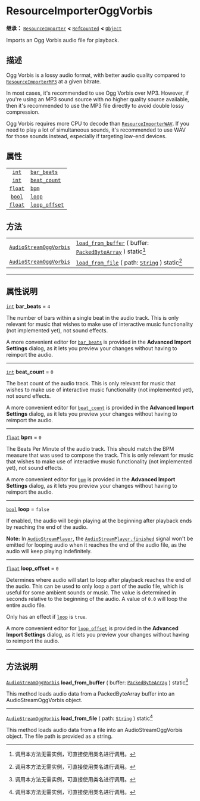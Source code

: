 <!-- ⚠ 请勿编辑本文件 ⚠ -->
<!-- 本文档使用脚本从 WeDot 引擎源码仓库生成。 -->
<!-- 生成脚本：https://github.com/WeDot-Engine/WeDot/tree/4.3/doc/tools/make_md.py； -->
<!-- 原文件：https://github.com/WeDot-Engine/WeDot/tree/4.3/modules/vorbis/doc_classes/ResourceImporterOggVorbis.xml。 -->

<div id="_class_resourceimporteroggvorbis"></div>

# ResourceImporterOggVorbis

**继承：** [`ResourceImporter`](class_resourceimporter.md) **<** [`RefCounted`](class_refcounted.md) **<** [`Object`](class_object.md)

Imports an Ogg Vorbis audio file for playback.

## 描述

Ogg Vorbis is a lossy audio format, with better audio quality compared to [`ResourceImporterMP3`](class_resourceimportermp3.md) at a given bitrate.

In most cases, it's recommended to use Ogg Vorbis over MP3. However, if you're using an MP3 sound source with no higher quality source available, then it's recommended to use the MP3 file directly to avoid double lossy compression.

Ogg Vorbis requires more CPU to decode than [`ResourceImporterWAV`](class_resourceimporterwav.md). If you need to play a lot of simultaneous sounds, it's recommended to use WAV for those sounds instead, especially if targeting low-end devices.

## 属性

|||
|:-:|:--|
| [`int`](class_int.md)     | [`bar_beats`](#class_resourceimporteroggvorbis_property_bar_beats)     | ``4``     |
| [`int`](class_int.md)     | [`beat_count`](#class_resourceimporteroggvorbis_property_beat_count)   | ``0``     |
| [`float`](class_float.md) | [`bpm`](#class_resourceimporteroggvorbis_property_bpm)                 | ``0``     |
| [`bool`](class_bool.md)   | [`loop`](#class_resourceimporteroggvorbis_property_loop)               | ``false`` |
| [`float`](class_float.md) | [`loop_offset`](#class_resourceimporteroggvorbis_property_loop_offset) | ``0``     |

## 方法

|||
|:-:|:--|
| [`AudioStreamOggVorbis`](class_audiostreamoggvorbis.md) | [`load_from_buffer`](class_resourceimporteroggvorbismd#class_resourceimporteroggvorbis_method_load_from_buffer) ( buffer: [`PackedByteArray`](class_packedbytearray.md) ) static[^static] |
| [`AudioStreamOggVorbis`](class_audiostreamoggvorbis.md) | [`load_from_file`](class_resourceimporteroggvorbismd#class_resourceimporteroggvorbis_method_load_from_file) ( path: [`String`](class_string.md) ) static[^static]                         |

<!-- rst-class:: classref-section-separator -->

---

## 属性说明

<div id="_class_resourceimporteroggvorbis_property_bar_beats"></div>

[`int`](class_int.md) **bar_beats** = ``4`` <div id="class_resourceimporteroggvorbis_property_bar_beats"></div>

The number of bars within a single beat in the audio track. This is only relevant for music that wishes to make use of interactive music functionality (not implemented yet), not sound effects.

A more convenient editor for [`bar_beats`](#class_resourceimporteroggvorbis_property_bar_beats) is provided in the **Advanced Import Settings** dialog, as it lets you preview your changes without having to reimport the audio.

<!-- rst-class:: classref-item-separator -->

---

<div id="_class_resourceimporteroggvorbis_property_beat_count"></div>

[`int`](class_int.md) **beat_count** = ``0`` <div id="class_resourceimporteroggvorbis_property_beat_count"></div>

The beat count of the audio track. This is only relevant for music that wishes to make use of interactive music functionality (not implemented yet), not sound effects.

A more convenient editor for [`beat_count`](#class_resourceimporteroggvorbis_property_beat_count) is provided in the **Advanced Import Settings** dialog, as it lets you preview your changes without having to reimport the audio.

<!-- rst-class:: classref-item-separator -->

---

<div id="_class_resourceimporteroggvorbis_property_bpm"></div>

[`float`](class_float.md) **bpm** = ``0`` <div id="class_resourceimporteroggvorbis_property_bpm"></div>

The Beats Per Minute of the audio track. This should match the BPM measure that was used to compose the track. This is only relevant for music that wishes to make use of interactive music functionality (not implemented yet), not sound effects.

A more convenient editor for [`bpm`](#class_resourceimporteroggvorbis_property_bpm) is provided in the **Advanced Import Settings** dialog, as it lets you preview your changes without having to reimport the audio.

<!-- rst-class:: classref-item-separator -->

---

<div id="_class_resourceimporteroggvorbis_property_loop"></div>

[`bool`](class_bool.md) **loop** = ``false`` <div id="class_resourceimporteroggvorbis_property_loop"></div>

If enabled, the audio will begin playing at the beginning after playback ends by reaching the end of the audio.

 **Note:** In [`AudioStreamPlayer`](class_audiostreamplayer.md), the [`AudioStreamPlayer.finished`](#class_audiostreamplayer_signal_finished) signal won't be emitted for looping audio when it reaches the end of the audio file, as the audio will keep playing indefinitely.

<!-- rst-class:: classref-item-separator -->

---

<div id="_class_resourceimporteroggvorbis_property_loop_offset"></div>

[`float`](class_float.md) **loop_offset** = ``0`` <div id="class_resourceimporteroggvorbis_property_loop_offset"></div>

Determines where audio will start to loop after playback reaches the end of the audio. This can be used to only loop a part of the audio file, which is useful for some ambient sounds or music. The value is determined in seconds relative to the beginning of the audio. A value of `0.0` will loop the entire audio file.

Only has an effect if [`loop`](#class_resourceimporteroggvorbis_property_loop) is `true`.

A more convenient editor for [`loop_offset`](#class_resourceimporteroggvorbis_property_loop_offset) is provided in the **Advanced Import Settings** dialog, as it lets you preview your changes without having to reimport the audio.

<!-- rst-class:: classref-section-separator -->

---

## 方法说明

<div id="_class_resourceimporteroggvorbis_method_load_from_buffer"></div>

[`AudioStreamOggVorbis`](class_audiostreamoggvorbis.md) **load_from_buffer** ( buffer: [`PackedByteArray`](class_packedbytearray.md) ) static[^static]<div id="class_resourceimporteroggvorbis_method_load_from_buffer"></div>

This method loads audio data from a PackedByteArray buffer into an AudioStreamOggVorbis object.

<!-- rst-class:: classref-item-separator -->

---

<div id="_class_resourceimporteroggvorbis_method_load_from_file"></div>

[`AudioStreamOggVorbis`](class_audiostreamoggvorbis.md) **load_from_file** ( path: [`String`](class_string.md) ) static[^static]<div id="class_resourceimporteroggvorbis_method_load_from_file"></div>

This method loads audio data from a file into an AudioStreamOggVorbis object. The file path is provided as a string.

[^virtual]: 本方法通常需要用户覆盖才能生效。
[^const]: 本方法无副作用，不会修改该实例的任何成员变量。
[^vararg]: 本方法除了能接受在此处描述的参数外，还能够继续接受任意数量的参数。
[^constructor]: 本方法用于构造某个类型。
[^static]: 调用本方法无需实例，可直接使用类名进行调用。
[^operator]: 本方法描述的是使用本类型作为左操作数的有效运算符。
[^bitfield]: 这个值是由下列位标志构成位掩码的整数。
[^void]: 无返回值。
